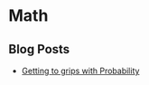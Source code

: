 # Math

## Blog Posts

- [Getting to grips with Probability](https://maxhemingway.com/2015/09/14/getting-to-grips-with-probability/)
